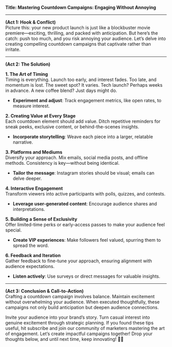 **Title: Mastering Countdown Campaigns: Engaging Without Annoying**

---

**(Act 1: Hook & Conflict)**  
Picture this: your new product launch is just like a blockbuster movie premiere—exciting, thrilling, and packed with anticipation. But here’s the catch: push too much, and you risk annoying your audience. Let’s delve into creating compelling countdown campaigns that captivate rather than irritate.

---

**(Act 2: The Solution)**  

**1. The Art of Timing**  
Timing is everything. Launch too early, and interest fades. Too late, and momentum is lost. The sweet spot? It varies. Tech launch? Perhaps weeks in advance. A new coffee blend? Just days might do. 

- **Experiment and adjust**: Track engagement metrics, like open rates, to measure interest.

**2. Creating Value at Every Stage**  
Each countdown element should add value. Ditch repetitive reminders for sneak peeks, exclusive content, or behind-the-scenes insights. 

- **Incorporate storytelling**: Weave each piece into a larger, relatable narrative.

**3. Platforms and Mediums**  
Diversify your approach. Mix emails, social media posts, and offline methods. Consistency is key—without being identical.

- **Tailor the message**: Instagram stories should be visual; emails can delve deeper.

**4. Interactive Engagement**  
Transform viewers into active participants with polls, quizzes, and contests.

- **Leverage user-generated content**: Encourage audience shares and interpretations.

**5. Building a Sense of Exclusivity**  
Offer limited-time perks or early-access passes to make your audience feel special.

- **Create VIP experiences**: Make followers feel valued, spurring them to spread the word.

**6. Feedback and Iteration**  
Gather feedback to fine-tune your approach, ensuring alignment with audience expectations.

- **Listen actively**: Use surveys or direct messages for valuable insights.

---

**(Act 3: Conclusion & Call-to-Action)**  
Crafting a countdown campaign involves balance. Maintain excitement without overwhelming your audience. When executed thoughtfully, these campaigns not only build anticipation but deepen audience connections.

Invite your audience into your brand’s story. Turn casual interest into genuine excitement through strategic planning. If you found these tips useful, hit subscribe and join our community of marketers mastering the art of engagement. Let’s create impactful campaigns together! Drop your thoughts below, and until next time, keep innovating! 🎥✨